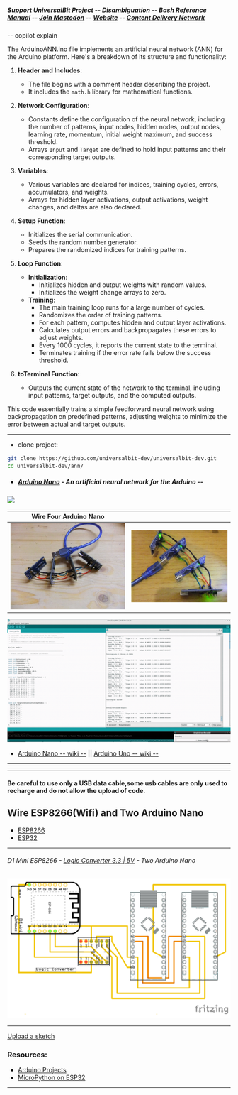 ##### [Support UniversalBit Project](https://github.com/universalbit-dev/universalbit-dev/tree/main/support) -- [Disambiguation](https://en.wikipedia.org/wiki/Wikipedia:Disambiguation) -- [Bash Reference Manual](https://www.gnu.org/software/bash/manual/html_node/index.html) -- [Join Mastodon](https://mastodon.social/invite/wTHp2hSD) -- [Website](https://www.universalbit.it/) -- [Content Delivery Network](https://www.universalbitcdn.it/)

-- copilot explain

The ArduinoANN.ino file implements an artificial neural network (ANN) for the Arduino platform. Here's a breakdown of its structure and functionality:

1. **Header and Includes**:
   - The file begins with a comment header describing the project.
   - It includes the `math.h` library for mathematical functions.

2. **Network Configuration**:
   - Constants define the configuration of the neural network, including the number of patterns, input nodes, hidden nodes, output nodes, learning rate, momentum, initial weight maximum, and success threshold.
   - Arrays `Input` and `Target` are defined to hold input patterns and their corresponding target outputs.

3. **Variables**:
   - Various variables are declared for indices, training cycles, errors, accumulators, and weights.
   - Arrays for hidden layer activations, output activations, weight changes, and deltas are also declared.

4. **Setup Function**:
   - Initializes the serial communication.
   - Seeds the random number generator.
   - Prepares the randomized indices for training patterns.

5. **Loop Function**:
   - **Initialization**:
     - Initializes hidden and output weights with random values.
     - Initializes the weight change arrays to zero.
   - **Training**:
     - The main training loop runs for a large number of cycles.
     - Randomizes the order of training patterns.
     - For each pattern, computes hidden and output layer activations.
     - Calculates output errors and backpropagates these errors to adjust weights.
     - Every 1000 cycles, it reports the current state to the terminal.
     - Terminates training if the error rate falls below the success threshold.

6. **toTerminal Function**:
   - Outputs the current state of the network to the terminal, including input patterns, target outputs, and the computed outputs.

This code essentially trains a simple feedforward neural network using backpropagation on predefined patterns, adjusting weights to minimize the error between actual and target outputs.

---

* clone project:
```bash
git clone https://github.com/universalbit-dev/universalbit-dev.git
cd universalbit-dev/ann/

```

* ##### [Arduino Nano](https://en.wikipedia.org/wiki/Arduino_Nano) - An artificial neural network for the Arduino --
<img src="https://github.com/universalbit-dev/universalbit-dev/blob/main/ann/img/gif/arduino-nano_ANN.gif" width="auto"></img>

| Wire Four Arduino Nano                           |                             |
| ----------------------------------- | ----------------------------------- |
| ![arduino_ann](https://github.com/universalbit-dev/universalbit-dev/blob/main/ann/img/arduino_ann.JPG) | ![arduino_ann_02](https://github.com/universalbit-dev/universalbit-dev/blob/main/ann/img/arduino_ann_02.JPG) |


<img src="https://github.com/universalbit-dev/universalbit-dev/blob/main/ann/img/gif/esp32_ANN.gif" width="auto"></img>

* [Arduino Nano -- wiki --](https://en.wikipedia.org/wiki/Arduino_Nano) || [Arduino Uno -- wiki --](https://en.wikipedia.org/wiki/Arduino_Uno)
  
---

---

#### Be careful to use only a USB data cable,some usb cables are only used to recharge and do not allow the upload of code.

## Wire ESP8266(Wifi) and Two Arduino Nano
* [ESP8266](https://en.wikipedia.org/wiki/ESP8266)
* [ESP32](https://en.wikipedia.org/wiki/ESP32)

---

###### D1 Mini ESP8266     - [Logic Converter 3.3 | 5V](https://forum.arduino.cc/t/logic-level-converter/1136803/9)   - Two Arduino Nano

[![D1_Mini_Arduino](https://github.com/universalbit-dev/universalbit-dev/blob/main/ann/img/D1_Mini_ArduinoNano_Logic_Converter.png)](https://github.com/universalbit-dev/universalbit-dev/tree/main/ann)

---

[Upload a sketch](https://support.arduino.cc/hc/en-us/articles/4733418441116-Upload-a-sketch-in-Arduino-IDE)

### Resources:
* [Arduino Projects](https://randomnerdtutorials.com/projects-esp32/)
* [MicroPython on ESP32](https://randomnerdtutorials.com/getting-started-micropython-esp32-esp8266/)
---
